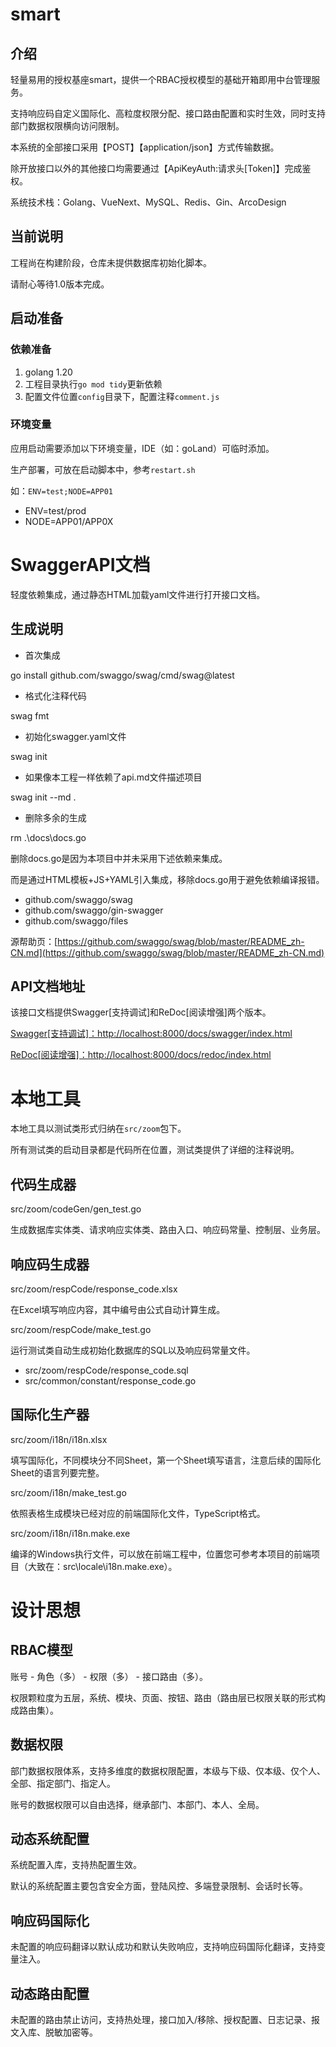 # smart

## 介绍

轻量易用的授权基座smart，提供一个RBAC授权模型的基础开箱即用中台管理服务。

支持响应码自定义国际化、高粒度权限分配、接口路由配置和实时生效，同时支持部门数据权限横向访问限制。

本系统的全部接口采用【POST】【application/json】方式传输数据。

除开放接口以外的其他接口均需要通过【ApiKeyAuth:请求头[Token]】完成鉴权。

系统技术栈：Golang、VueNext、MySQL、Redis、Gin、ArcoDesign

## 当前说明

工程尚在构建阶段，仓库未提供数据库初始化脚本。

请耐心等待1.0版本完成。

## 启动准备

### 依赖准备

1. golang 1.20
2. 工程目录执行`go mod tidy`更新依赖
3. 配置文件位置`config`目录下，配置注释`comment.js`

### 环境变量

应用启动需要添加以下环境变量，IDE（如：goLand）可临时添加。

生产部署，可放在启动脚本中，参考`restart.sh`

如：`ENV=test;NODE=APP01`

- ENV=test/prod
- NODE=APP01/APP0X

# SwaggerAPI文档

轻度依赖集成，通过静态HTML加载yaml文件进行打开接口文档。

## 生成说明

- 首次集成

go install github.com/swaggo/swag/cmd/swag@latest

- 格式化注释代码

swag fmt

- 初始化swagger.yaml文件

swag init

- 如果像本工程一样依赖了api.md文件描述项目

swag init --md .

- 删除多余的生成

rm .\docs\docs.go

删除docs.go是因为本项目中并未采用下述依赖来集成。

而是通过HTML模板+JS+YAML引入集成，移除docs.go用于避免依赖编译报错。

- github.com/swaggo/swag
- github.com/swaggo/gin-swagger
- github.com/swaggo/files

源帮助页：[https://github.com/swaggo/swag/blob/master/README_zh-CN.md](https://github.com/swaggo/swag/blob/master/README_zh-CN.md)

## API文档地址

该接口文档提供Swagger[支持调试]和ReDoc[阅读增强]两个版本。

[Swagger[支持调试]：http://localhost:8000/docs/swagger/index.html](http://localhost:8000/docs/swagger/index.html) 

[ReDoc[阅读增强]：http://localhost:8000/docs/redoc/index.html](http://localhost:8000/docs/redoc/index.html)


# 本地工具

本地工具以测试类形式归纳在`src/zoom`包下。

所有测试类的启动目录都是代码所在位置，测试类提供了详细的注释说明。

## 代码生成器

src/zoom/codeGen/gen_test.go

生成数据库实体类、请求响应实体类、路由入口、响应码常量、控制层、业务层。

## 响应码生成器

src/zoom/respCode/response_code.xlsx

在Excel填写响应内容，其中编号由公式自动计算生成。

src/zoom/respCode/make_test.go

运行测试类自动生成初始化数据库的SQL以及响应码常量文件。

- src/zoom/respCode/response_code.sql
- src/common/constant/response_code.go

## 国际化生产器

src/zoom/i18n/i18n.xlsx

填写国际化，不同模块分不同Sheet，第一个Sheet填写语言，注意后续的国际化Sheet的语言列要完整。

src/zoom/i18n/make_test.go

依照表格生成模块已经对应的前端国际化文件，TypeScript格式。

src/zoom/i18n/i18n.make.exe

编译的Windows执行文件，可以放在前端工程中，位置您可参考本项目的前端项目（大致在：src\locale\i18n.make.exe）。

# 设计思想

## RBAC模型

账号 - 角色（多） - 权限（多） - 接口路由（多）。

权限颗粒度为五层，系统、模块、页面、按钮、路由（路由层已权限关联的形式构成路由集）。

## 数据权限

部门数据权限体系，支持多维度的数据权限配置，本级与下级、仅本级、仅个人、全部、指定部门、指定人。

账号的数据权限可以自由选择，继承部门、本部门、本人、全局。

## 动态系统配置

系统配置入库，支持热配置生效。

默认的系统配置主要包含安全方面，登陆风控、多端登录限制、会话时长等。

## 响应码国际化

未配置的响应码翻译以默认成功和默认失败响应，支持响应码国际化翻译，支持变量注入。

## 动态路由配置

未配置的路由禁止访问，支持热处理，接口加入/移除、授权配置、日志记录、报文入库、脱敏加密等。

